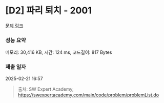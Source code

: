 # [D2] 파리 퇴치 - 2001 

[문제 링크](https://swexpertacademy.com/main/code/problem/problemDetail.do?contestProbId=AV5PzOCKAigDFAUq) 

### 성능 요약

메모리: 30,416 KB, 시간: 124 ms, 코드길이: 817 Bytes

### 제출 일자

2025-02-21 16:57



> 출처: SW Expert Academy, https://swexpertacademy.com/main/code/problem/problemList.do